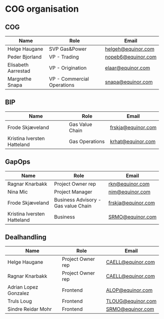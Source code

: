 # COG organisation


## COG

Name | Role | Email | 
-----|------|-------|
Helge Haugane | SVP Gas&Power | helgeh@equinor.com |
Peder Bjorland | VP - Trading | nopeb6@equinor.com |
Elisabeth Aarrestad  | VP - Origination | elaar@equinor.com |
Margrethe Snapa | VP - Commercial Operations | snapa@equinor.com | 

## BIP

Name | Role | Email | 
-----|------|-------|
Frode Skjæveland | Gas Value Chain | frskja@equinor.com | 
Kristina Iversten Hatteland | Gas Operations | krhat@equinor.com  | 

## GapOps

Name | Role | Email | 
-----|------|-------|
Ragnar Knarbakk | Project Owner rep | rkn@equinor.com |
Nina Mic | Project Manager | nim@equinor.com  |
Frode Skjæveland | Business Advisory - Gas value Chain | frskja@equinor.com | 
Kristina Iversten Hatteland | Business  | SRMO@equinor.com  | 


## Dealhandling
Name | Role | Email | 
-----|------|-------|
Helge Haugane | Project Owner rep | CAELL@equinor.com |
Ragnar Knarbakk | Project Owner rep | CAELL@equinor.com |
Adrian Lopez Gonzalez | Frontend | ALOP@equinor.com  |
Truls Loug | Frontend| TLOUG@equinor.com | 
Sindre Reidar Mohr | Frontend | SRMO@equinor.com  | 
